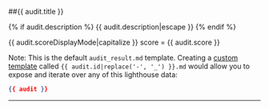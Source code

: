 ##{{ audit.title }}

{% if audit.description %}
{{ audit.description|escape }}
{% endif %}

{{ audit.scoreDisplayMode|capitalize }} score = {{ audit.score }}

Note: This is the default `audit_result.md` template. Creating a [custom template](https://github.com/OpenAssessItToolkit/openassessit_templates) called `{{ audit.id|replace('-', '_') }}.md` would allow you to expose and iterate over any of this lighthouse data:

```json
{{ audit }}
```
---
<br>
